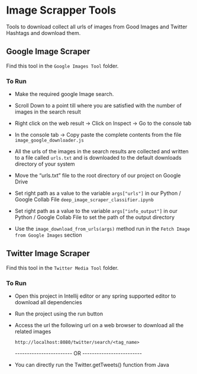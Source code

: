 # Image Scrapper Tools
Tools to download collect all urls of images from Good Images and Twitter Hashtags and download them.

## Google Image Scraper

Find this tool in the `Google Images Tool` folder.


### To Run

- Make the required google Image search.  

- Scroll Down to a point till where you are satisfied with the number of images in the search result

- Right click on the web result → Click on Inspect → Go to the console tab

- In the console tab → Copy paste the complete contents from the file ```image_google_downloader.js``` 

- All the urls of the images in the search results are collected and written to a file called ```urls.txt``` and is downloaded to the default downloads directory of your system

- Move the “urls.txt” file to the root directory of our project on Google Drive

- Set right path as a value to the variable ```args["urls"]``` in our Python / Google Collab File ```deep_image_scraper_classifier.ipynb```

- Set right path as a value to the variable ```args["info_output"]``` in our Python / Google Collab File to set the path of the output directory

- Use the ```image_download_from_urls(args)``` method run in the ```Fetch Image from Google Images``` section 



## Twitter Image Scraper

Find this tool in the `Twitter Media Tool` folder.

### To Run

- Open this project in Intellij editor or any spring supported editor to download all dependencies

- Run the project using the run button

- Access the url the following url on a web browser to download all the related images 

  `http://localhost:8080/twitter/search/<tag_name>`  

   ------------------------ OR -------------------------

- You can directly run the Twitter.getTweets() function from Java


